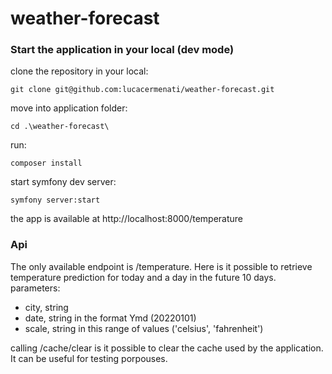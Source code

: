 # weather-forecast

### Start the application in your local (dev mode)
clone the repository in your local:

```git clone git@github.com:lucacermenati/weather-forecast.git```

move into application folder:

```cd .\weather-forecast\```

run:

```composer install```

start symfony dev server:

```symfony server:start```

the app is available at http://localhost:8000/temperature

### Api
The only available endpoint is /temperature. Here is it possible to retrieve temperature prediction for today and a day in the future 10 days.
parameters:
- city, string
- date, string in the format Ymd (20220101)
- scale, string in this range of values ('celsius', 'fahrenheit')


calling /cache/clear is it possible to clear the cache used by the application. It can be useful for testing porpouses.
